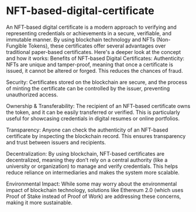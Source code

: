 # NFT-based-digital-certificate
An NFT-based digital certificate is a modern approach to verifying and representing credentials or achievements in a secure, verifiable, and immutable manner. By using blockchain technology and NFTs (Non-Fungible Tokens), these certificates offer several advantages over traditional paper-based certificates. Here's a deeper look at the concept and how it works:
Benefits of NFT-based Digital Certificates:
Authenticity: NFTs are unique and tamper-proof, meaning that once a certificate is issued, it cannot be altered or forged. This reduces the chances of fraud.

Security: Certificates stored on the blockchain are secure, and the process of minting the certificate can be controlled by the issuer, preventing unauthorized access.

Ownership & Transferability: The recipient of an NFT-based certificate owns the token, and it can be easily transferred or verified. This is particularly useful for showcasing credentials in digital resumes or online portfolios.

Transparency: Anyone can check the authenticity of an NFT-based certificate by inspecting the blockchain record. This ensures transparency and trust between issuers and recipients.

Decentralization: By using blockchain, NFT-based certificates are decentralized, meaning they don’t rely on a central authority (like a university or organization) to manage and verify credentials. This helps reduce reliance on intermediaries and makes the system more scalable.

Environmental Impact: While some may worry about the environmental impact of blockchain technology, solutions like Ethereum 2.0 (which uses Proof of Stake instead of Proof of Work) are addressing these concerns, making it more sustainable.
